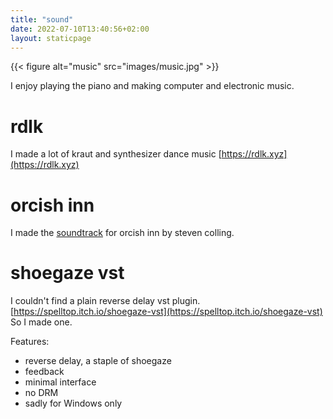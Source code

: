 ```yaml
---
title: "sound"
date: 2022-07-10T13:40:56+02:00
layout: staticpage
---
```


{{< figure alt="music" src="images/music.jpg" >}}

I enjoy playing the piano and making computer and electronic music.

# rdlk

I made a lot of kraut and synthesizer dance music
[https://rdlk.xyz](https://rdlk.xyz)

# orcish inn

I made the [soundtrack](https://headchant.bandcamp.com/releases) for orcish inn by steven colling.

# shoegaze vst

I couldn't find a plain reverse delay vst plugin. [https://spelltop.itch.io/shoegaze-vst](https://spelltop.itch.io/shoegaze-vst) So I made one.

Features:

- reverse delay, a staple of shoegaze
- feedback
- minimal interface
- no DRM
- sadly for Windows only

